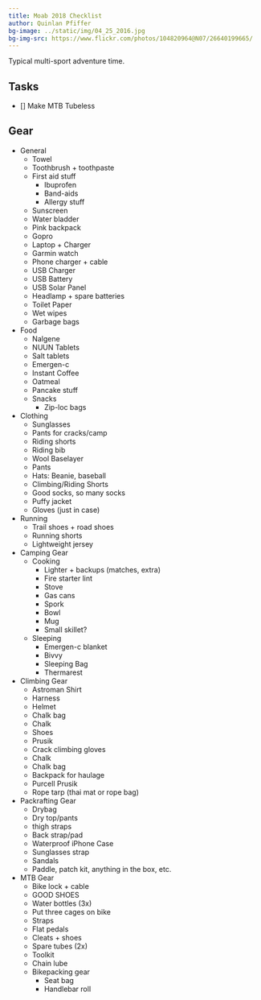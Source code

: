 ```yaml
---
title: Moab 2018 Checklist
author: Quinlan Pfiffer
bg-image: ../static/img/04_25_2016.jpg
bg-img-src: https://www.flickr.com/photos/104820964@N07/26640199665/
---
```


Typical multi-sport adventure time.

## Tasks

* [] Make MTB Tubeless

## Gear

* General
    * Towel
    * Toothbrush + toothpaste
    * First aid stuff
        * Ibuprofen
        * Band-aids
        * Allergy stuff
    * Sunscreen
    * Water bladder
    * Pink backpack
    * Gopro
    * Laptop + Charger
    * Garmin watch
    * Phone charger + cable
    * USB Charger
    * USB Battery
    * USB Solar Panel
    * Headlamp + spare batteries
    * Toilet Paper
    * Wet wipes
    * Garbage bags
* Food
    * Nalgene
    * NUUN Tablets
    * Salt tablets
    * Emergen-c
    * Instant Coffee
    * Oatmeal
    * Pancake stuff
    * Snacks
        * Zip-loc bags
* Clothing
    * Sunglasses
    * Pants for cracks/camp
    * Riding shorts
    * Riding bib
    * Wool Baselayer
    * Pants
    * Hats: Beanie, baseball
    * Climbing/Riding Shorts
    * Good socks, so many socks
    * Puffy jacket
    * Gloves (just in case)
* Running
    * Trail shoes + road shoes
    * Running shorts
    * Lightweight jersey
* Camping Gear
    * Cooking
        * Lighter + backups (matches, extra)
        * Fire starter lint
        * Stove
        * Gas cans
        * Spork
        * Bowl
        * Mug
        * Small skillet?
    * Sleeping
        * Emergen-c blanket
        * Bivvy
        * Sleeping Bag
        * Thermarest
* Climbing Gear
    * Astroman Shirt
    * Harness
    * Helmet
    * Chalk bag
    * Chalk
    * Shoes
    * Prusik
    * Crack climbing gloves
    * Chalk
    * Chalk bag
    * Backpack for haulage
    * Purcell Prusik
    * Rope tarp (thai mat or rope bag)
* Packrafting Gear
    * Drybag
    * Dry top/pants
    * thigh straps
    * Back strap/pad
    * Waterproof iPhone Case
    * Sunglasses strap
    * Sandals
    * Paddle, patch kit, anything in the box, etc.
* MTB Gear
    * Bike lock + cable
    * GOOD SHOES
    * Water bottles (3x)
    * Put three cages on bike
    * Straps
    * Flat pedals
    * Cleats + shoes
    * Spare tubes (2x)
    * Toolkit
    * Chain lube
    * Bikepacking gear
        * Seat bag
        * Handlebar roll

